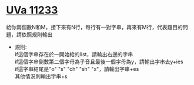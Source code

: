 # [UVa 11233](https://vjudge.net/problem/UVA-11233)  

給你兩個數N和M，接下來有N行，每行有一對字串，再來有M行，代表題目的問題，請依照規則輸出  

* 規則:  
  if這個字串存在於一開始給的list，請輸出右邊的字串  
  if這個字串倒數第二個字母為子音且最後一個字母為y，請輸出字串去y+ies  
  if這字串結尾是"o" "s" "ch" "sh" "x"，請輸出字串+es  
  其他情況則輸出字串+s
